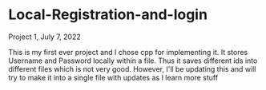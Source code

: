 # Local-Registration-and-login
Project 1, July 7, 2022

This is my first ever project and I chose cpp for implementing it.
It stores Username and Password locally within a file.
Thus it saves different ids into different files which is not very good.
However, I'll be updating this and will try to make it into a single file with updates as I learn more stuff
